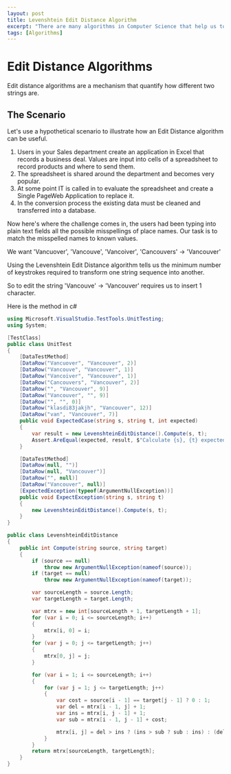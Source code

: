 ```yaml
---
layout: post
title: Levenshtein Edit Distance Algorithm
excerpt: "There are many algorithms in Computer Science that help us to understand our data in meaningful ways. Edit distance algorithms are one such set of tools."
tags: [Algorithms]
---
```


# Edit Distance Algorithms

Edit distance algorithms are a mechanism that quantify how different two strings are.

## The Scenario

Let's use a hypothetical scenario to illustrate how an Edit Distance algorithm can be useful.

1. Users in your Sales department create an application in Excel that records  a business deal. Values are input into cells of a spreadsheet to record products and where to send them.
1. The spreadsheet is shared around the department and becomes very popular.
1. At some point IT is called in to evaluate the spreadsheet and create a Single PageWeb  Application to replace it.
1. In the conversion process the existing data must be cleaned and transferred into a database.

Now here's where the challenge comes in, the users had been typing into plain text fields all the possible misspellings of place names. Our task is to match the misspelled names to known values.

We want 'Vancuover', 'Vancouve', 'Vancoiver', 'Cancouvers' -> 'Vancouver'

Using the Levenshtein  Edit Distance algorithm tells us the minimum number of keystrokes required to transform one string sequence into another.

So to edit the string 'Vancouve' -> 'Vancouver' requires us to insert 1 character.

Here is the method in c#

```c#
using Microsoft.VisualStudio.TestTools.UnitTesting;
using System;

[TestClass]
public class UnitTest
{
    [DataTestMethod]
    [DataRow("Vancuover", "Vancouver", 2)]
    [DataRow("Vancouve", "Vancouver", 1)]
    [DataRow("Vancoiver", "Vancouver", 1)]
    [DataRow("Cancouvers", "Vancouver", 2)]
    [DataRow("", "Vancouver", 9)]
    [DataRow("Vancouver", "", 9)]
    [DataRow("", "", 0)]
    [DataRow("klasdi83jakjh", "Vancouver", 12)]
    [DataRow("van", "Vancouver", 7)]
    public void ExpectedCase(string s, string t, int expected)
    {
        var result = new LevenshteinEditDistance().Compute(s, t);
        Assert.AreEqual(expected, result, $"Calculate {s}, {t} expected {expected} but was {result}.");
    }

    [DataTestMethod]
    [DataRow(null, "")]
    [DataRow(null, "Vancouver")]
    [DataRow("", null)]
    [DataRow("Vancouver", null)]
    [ExpectedException(typeof(ArgumentNullException))]
    public void ExpectException(string s, string t)
    {
        new LevenshteinEditDistance().Compute(s, t);
    }
}

public class LevenshteinEditDistance
{
    public int Compute(string source, string target)
    {
        if (source == null)
            throw new ArgumentNullException(nameof(source));
        if (target == null)
            throw new ArgumentNullException(nameof(target));

        var sourceLength = source.Length;
        var targetLength = target.Length;

        var mtrx = new int[sourceLength + 1, targetLength + 1];
        for (var i = 0; i <= sourceLength; i++)
        {
            mtrx[i, 0] = i;
        }
        for (var j = 0; j <= targetLength; j++)
        {
            mtrx[0, j] = j;
        }

        for (var i = 1; i <= sourceLength; i++)
        {
            for (var j = 1; j <= targetLength; j++)
            {
                var cost = source[i - 1] == target[j - 1] ? 0 : 1;
                var del = mtrx[i - 1, j] + 1;
                var ins = mtrx[i, j - 1] + 1;
                var sub = mtrx[i - 1, j - 1] + cost;

                mtrx[i, j] = del > ins ? (ins > sub ? sub : ins) : (del > sub ? sub : del);
            }
        }
        return mtrx[sourceLength, targetLength];
    }
}
```
